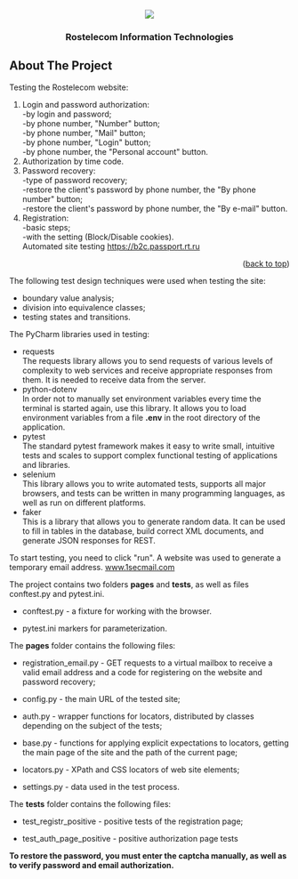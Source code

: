 <!-- PROJECT LOGO -->
<br />
<div id="header" align="center">
  <img src="https://s14.stc.yc.kpcdn.net/share/i/12/13143964/wr-960.webp" "Optional title"/>
</div>
  <h3 align="center">Rostelecom Information Technologies</h3>


<!-- ABOUT THE PROJECT -->
## About The Project


Testing the Rostelecom website: <br />
1) Login and password authorization: <br />
-by login and password;<br />
-by phone number, "Number" button;<br />
-by phone number, "Mail" button;<br />
-by phone number, "Login" button;<br />
-by phone number, the "Personal account" button.<br />
2) Authorization by time code.<br />
3) Password recovery:<br />
-type of password recovery;<br />
-restore the client's password by phone number, the "By phone number" button;<br />
-restore the client's password by phone number, the "By e-mail" button.<br />
4) Registration:<br />
-basic steps;<br />
-with the setting (Block/Disable cookies).<br />
Automated site testing https://b2c.passport.rt.ru 

<p align="right">(<a href="#readme-top">back to top</a>)</p>

The following test design techniques were used when testing the site:

* boundary value analysis;
* division into equivalence classes;
* testing states and transitions.


The PyCharm libraries used in testing:

* requests <br />
The requests library allows you to send requests of various levels of complexity to web services and receive appropriate responses from them. It is needed to receive data from the server.
* python-dotenv <br />
In order not to manually set environment variables every time the terminal is started again, use this library. It allows you to load environment variables from a file **.env** in the root directory of the application.
* pytest <br />
The standard pytest framework makes it easy to write small, intuitive tests and scales to support complex functional testing of applications and libraries.
* selenium <br />
This library allows you to write automated tests, supports all major browsers, and tests can be written in many programming languages, as well as run on different platforms.
* faker <br />
This is a library that allows you to generate random data. It can be used to fill in tables in the database, build correct XML documents, and generate JSON responses for REST.

To start testing, you need to click "run".
A website was used to generate a temporary email address. www.1secmail.com

The project contains two folders __pages__ and __tests__, as well as files conftest.py and pytest.ini.

* conftest.py - a fixture for working with the browser.

* pytest.ini markers for parameterization.

The __pages__ folder contains the following files:

* registration_email.py - GET requests to a virtual mailbox to receive a valid email address and a code for registering on the website and password recovery;

* config.py - the main URL of the tested site;

* auth.py - wrapper functions for locators, distributed by classes depending on the subject of the tests;

* base.py - functions for applying explicit expectations to locators, getting the main page of the site and the path of the current page;

* locators.py - XPath and CSS locators of web site elements;

* settings.py - data used in the test process.

The __tests__ folder contains the following files:

* test_registr_positive - positive tests of the registration page;

* test_auth_page_positive - positive authorization page tests

**To restore the password, you must enter the captcha manually, as well as to verify password and email authorization.**



















